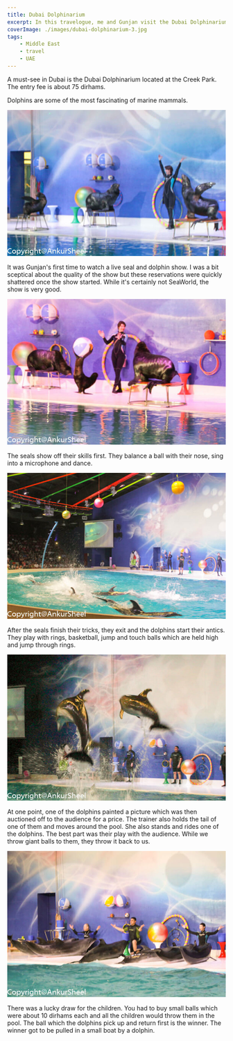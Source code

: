 ```yaml
---
title: Dubai Dolphinarium
excerpt: In this travelogue, me and Gunjan visit the Dubai Dolphinarium.
coverImage: ./images/dubai-dolphinarium-3.jpg
tags:
    - Middle East
    - travel
    - UAE
---
```


A must-see in Dubai is the Dubai Dolphinarium located at the Creek Park. The entry fee is about 75 dirhams.

Dolphins are some of the most fascinating of marine mammals.

![Seals](./images/dubai-dolphinarium-1.jpg)

It was Gunjan's first time to watch a live seal and dolphin show. I was a bit sceptical about the quality of the show but these reservations were quickly shattered once the show started. While it's certainly not SeaWorld, the show is very good.

![More Seals](./images/dubai-dolphinarium-2.jpg)

The seals show off their skills first. They balance a ball with their nose, sing into a microphone and dance.

![Swimming Dolphins](./images/dubai-dolphinarium-3.jpg)

After the seals finish their tricks, they exit and the dolphins start their antics. They play with rings, basketball, jump and touch balls which are held high and jump through rings.

![Jumping Dolphins](./images/dubai-dolphinarium-5.jpg)

At one point, one of the dolphins painted a picture which was then auctioned off to the audience for a price. The trainer also holds the tail of one of them and moves around the pool. She also stands and rides one of the dolphins. The best part was their play with the audience. While we throw giant balls to them, they throw it back to us.

![More Dolphins](./images/dubai-dolphinarium-4.jpg)

There was a lucky draw for the children. You had to buy small balls which were about 10 dirhams each and all the children would throw them in the pool. The ball which the dolphins pick up and return first is the winner. The winner got to be pulled in a small boat by a dolphin.

<?# ResponsiveYouTube sUo_fI09GKI Title="Dubai Dolphinarium"/?>
